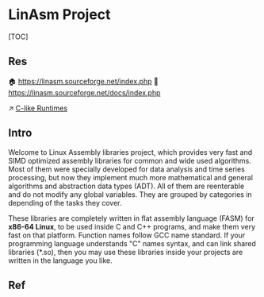 # LinAsm Project

[TOC]



## Res
🏠 https://linasm.sourceforge.net/index.php
📂 https://linasm.sourceforge.net/docs/index.php

↗ [C-like Runtimes](../../../../👩‍💻%20Programming%20Methodology%20and%20Languages/🛠️%20Programming%20Tools%20Chain/🚠%20Application%20Runtimes%20&%20SDKs/C-like%20Runtimes/C-like%20Runtimes.md)



## Intro
Welcome to Linux Assembly libraries project, which provides very fast and SIMD optimized assembly libraries for common and wide used algorithms.‭ ‬Most of them were specially developed for data analysis and time series processing,‭ ‬but now they implement much more mathematical and general algorithms and abstraction data types (ADT).‭ All of them are reenterable and do not modify any global variables. They are grouped by categories in depending of the tasks they cover.

‬These libraries are completely written in flat assembly language (FASM) for **x86-64‭ ‬Linux**,‭ ‬to be used inside C and C++‭ ‬programs, and‭ ‬make them very fast on that platform. Function names follow GCC name standard. If your programming language understands "C" names syntax, and can link shared libraries (\*.so), then you may use these libraries inside your projects are written in the language you like.



## Ref

